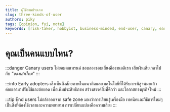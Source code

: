 ```yaml
---
title: ผู้ใช้สามประเภท
slug: three-kinds-of-user
authors: piky
tags: [opinion, fyi, note]
keywords: [risk-taker, hobbyist, business-minded, end-user, canary, early-adopter, user]
---
```

# คุณเป็นคนแบบไหน?
:::danger Canary users
ไม่ยอมตกเทรนด์ ชอบลองชอบเสี่ยงคืองานอดิเรก เสียเงินเสียเวลาไปกับ _"ของเล่นใหม่"_ 
:::

:::info Early adopters
เล็งเห็นถึงศักยภาพในแนวคิดและเทคโนโลยีที่ได้รับการพิสูจน์มาแล้ว ค่อยเอามาปรับใช้และต่อยอด เพื่อเพิ่มประสิทธิภาพ สร้างสรรค์สิ่งที่ดีกว่า และโอกาสทางธุรกิจใหม่
:::

:::tip End users
ไม่กล้าออกจาก safe zone มองว่าการเรียนรู้เครื่องมือ เทคนิคและวิธีการใหม่ๆ เป็นสิ่งที่ต้องใช้เวลาและความพยายาม การเปลี่ยนแปลงคือความเสี่ยง
:::